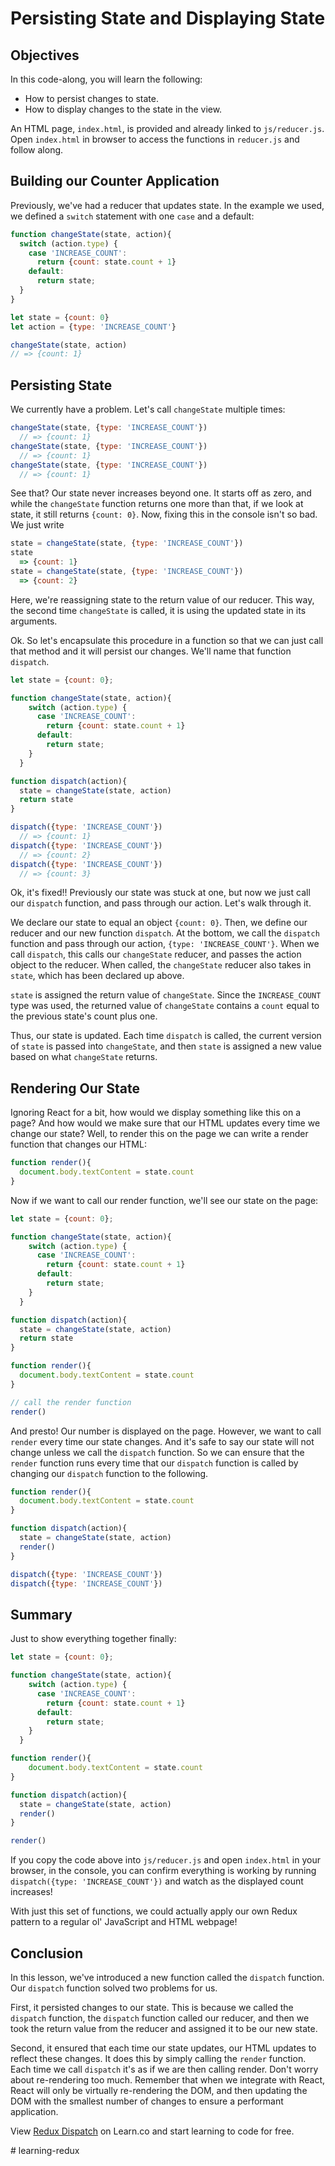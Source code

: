 # Persisting State and Displaying State

## Objectives

In this code-along, you will learn the following:

* How to persist changes to state.
* How to display changes to the state in the view.

An HTML page, `index.html`, is provided and already linked to `js/reducer.js`.
Open `index.html` in browser to access the functions in `reducer.js` and follow
along.

## Building our Counter Application

Previously, we've had a reducer that updates state. In the example we used, we
defined a `switch` statement with one `case` and a default:

```javascript
function changeState(state, action){
  switch (action.type) {
    case 'INCREASE_COUNT':
      return {count: state.count + 1}
    default:
      return state;
  }
}

let state = {count: 0}
let action = {type: 'INCREASE_COUNT'}

changeState(state, action)
// => {count: 1}
```

## Persisting State

We currently have a problem.  Let's call `changeState` multiple times:

```javascript
changeState(state, {type: 'INCREASE_COUNT'})
  // => {count: 1}
changeState(state, {type: 'INCREASE_COUNT'})
  // => {count: 1}
changeState(state, {type: 'INCREASE_COUNT'})
  // => {count: 1}
```

See that? Our state never increases beyond one.  It starts off as zero, and
while the `changeState` function returns one more than that, if we look at
state, it still returns `{count: 0}`.  Now, fixing this in the console isn't so
bad.  We just write

```javascript
state = changeState(state, {type: 'INCREASE_COUNT'})
state
  => {count: 1}
state = changeState(state, {type: 'INCREASE_COUNT'})
  => {count: 2}
```

Here, we're reassigning state to the return value of our reducer. This way, the
second time `changeState` is called, it is using the updated state in its
arguments.

Ok.  So let's encapsulate this procedure in a function so that we can just call
that method and it will persist our changes.  We'll name that function
`dispatch`.  

```javascript
let state = {count: 0};

function changeState(state, action){
    switch (action.type) {
      case 'INCREASE_COUNT':
        return {count: state.count + 1}
      default:
        return state;
    }
  }

function dispatch(action){
  state = changeState(state, action)
  return state
}

dispatch({type: 'INCREASE_COUNT'})
  // => {count: 1}
dispatch({type: 'INCREASE_COUNT'})
  // => {count: 2}
dispatch({type: 'INCREASE_COUNT'})
  // => {count: 3}
```

Ok, it's fixed!!  Previously our state was stuck at one, but now we just call
our `dispatch` function, and pass through our action.  Let's walk through it.

We declare our state to equal an object `{count: 0}`.  Then, we define our
reducer and our new function `dispatch`.  At the bottom, we call the `dispatch`
function and pass through our action, `{type: 'INCREASE_COUNT'}`.  When we call
`dispatch`, this calls our `changeState` reducer, and passes the action object
to the reducer.  When called, the `changeState` reducer also takes in `state`,
which has been declared up above.  

`state` is assigned the return value of `changeState`. Since the
`INCREASE_COUNT` type was used, the returned value of `changeState` contains a
`count` equal to the previous state's count plus one.

Thus, our state is updated. Each time `dispatch` is called, the current version of
`state` is passed into `changeState`, and then `state` is assigned a new value based
on what `changeState` returns.

## Rendering Our State

Ignoring React for a bit, how would we display something like this on a page?
And how would we make sure that our HTML updates every time we change our state?
Well, to render this on the page we can write a render function that changes our
HTML:

```javascript
function render(){
  document.body.textContent = state.count
}
```

Now if we want to call our render function, we'll see our state on the page:

```javascript
let state = {count: 0};

function changeState(state, action){
    switch (action.type) {
      case 'INCREASE_COUNT':
        return {count: state.count + 1}
      default:
        return state;
    }
  }

function dispatch(action){
  state = changeState(state, action)
  return state
}

function render(){
  document.body.textContent = state.count
}

// call the render function
render()
```

And presto! Our number is displayed on the page.  However, we want to call
`render` every time our state changes.  And it's safe to say our state will not
change unless we call the `dispatch` function.  So we can ensure that the
`render` function runs every time that our `dispatch` function is called by
changing our `dispatch` function to the following.

```javascript
function render(){
  document.body.textContent = state.count
}

function dispatch(action){
  state = changeState(state, action)
  render()
}

dispatch({type: 'INCREASE_COUNT'})
dispatch({type: 'INCREASE_COUNT'})
```

## Summary

Just to show everything together finally:

```js
let state = {count: 0};

function changeState(state, action){
    switch (action.type) {
      case 'INCREASE_COUNT':
        return {count: state.count + 1}
      default:
        return state;
    }
  }

function render(){
    document.body.textContent = state.count
}

function dispatch(action){
  state = changeState(state, action)
  render()
}

render()
```

If you copy the code above into `js/reducer.js` and open `index.html` in 
your browser, in the console, you can confirm everything is working by running `dispatch({type: 'INCREASE_COUNT'})` and watch as the displayed
count increases!

With just this set of functions, we could actually apply our own Redux pattern
to a regular ol' JavaScript and HTML webpage!

## Conclusion

In this lesson, we've introduced a new function called the `dispatch` function.
Our `dispatch` function solved two problems for us.

First, it persisted changes to our state.  This is because we called the
`dispatch` function, the `dispatch` function called our reducer, and then we
took the return value from the reducer and assigned it to be our new state.

Second, it ensured that each time our state updates, our HTML updates to reflect
these changes.  It does this by simply calling the `render` function.  Each time
we call `dispatch` it's as if we are then calling render.  Don't worry about
re-rendering too much.  Remember that when we integrate with React, React will
only be virtually re-rendering the DOM, and then updating the DOM with the
smallest number of changes to ensure a performant application.

<p class='util--hide'>View <a href='https://learn.co/lessons/redux-dispatch'>Redux Dispatch</a> on Learn.co and start learning to code for free.</p>
# learning-redux
